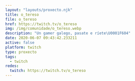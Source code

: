 ```yaml
---
layout: "layouts/proxecto.njk"
title: o_tereso
file: o_tereso
href: https://twitch.tv/o_tereso
img: /img/comunidade/o_tereso.webp
description: "Un gamer galego, pasate e ríete\U0001F604"
date: 2020-06-07 09:43:42.233211
active: false
platform: twitch
type: proxecto
tags:
  - twitch
redes:
  twitch: https://twitch.tv/o_tereso
---
```

